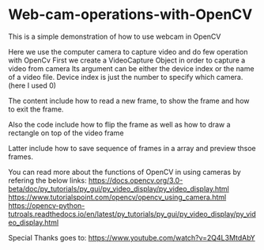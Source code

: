 # Web-cam-operations-with-OpenCV
This is a simple demonstration of how to use webcam in OpenCV 

Here we use the computer camera to capture video and do few operation with OpenCv
First we create a VideoCapture Object in order to capture a video from camera
Its argument can be either the device index or the name of a video file. 
Device index is just the number to specify which camera.(here I used 0)

The content include how to read a new frame, to show the frame and how to exit the frame.

Also the code include how to flip the frame as well as how to draw a rectangle on top of the video frame

Latter include how to save sequence of frames in a array and preview thsoe frames.

You can read more about the functions of OpenCV in using cameras by refering the below links:
https://docs.opencv.org/3.0-beta/doc/py_tutorials/py_gui/py_video_display/py_video_display.html
https://www.tutorialspoint.com/opencv/opencv_using_camera.html
https://opencv-python-tutroals.readthedocs.io/en/latest/py_tutorials/py_gui/py_video_display/py_video_display.html

Special Thanks goes to: https://www.youtube.com/watch?v=2Q4L3MtdAbY

